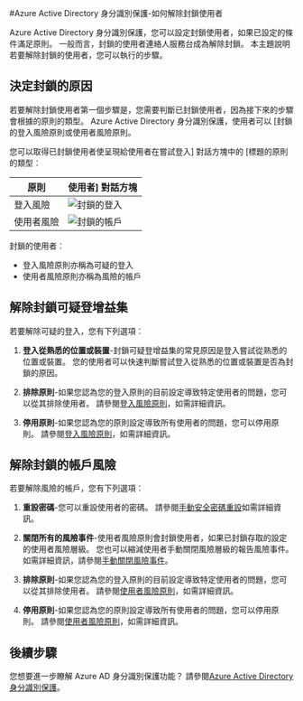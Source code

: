 <properties
    pageTitle="Azure Active Directory 身分識別保護-如何解除封鎖使用者 |Microsoft Azure"
    description="瞭解如何解除封鎖使用者已封鎖的 Azure Active Directory 身分識別保護原則。"
    services="active-directory"
    keywords="azure active directory 身分識別保護，解除封鎖使用者"
    documentationCenter=""
    authors="markusvi"
    manager="femila"
    editor=""/>

<tags
    ms.service="active-directory"
    ms.workload="identity"
    ms.tgt_pltfrm="na"
    ms.devlang="na"
    ms.topic="article"
    ms.date="09/20/2016"
    ms.author="markvi"/>

#<a name="azure-active-directory-identity-protection---how-to-unblock-users"></a>Azure Active Directory 身分識別保護-如何解除封鎖使用者

Azure Active Directory 身分識別保護，您可以設定封鎖使用者，如果已設定的條件滿足原則。 一般而言，封鎖的使用者連絡人服務台成為解除封鎖。 本主題說明若要解除封鎖的使用者，您可以執行的步驟。


## <a name="determine-the-reason-for-blocking"></a>決定封鎖的原因

若要解除封鎖使用者第一個步驟是，您需要判斷已封鎖使用者，因為接下來的步驟會根據的原則的類型。 Azure Active Directory 身分識別保護，使用者可以 [封鎖的登入風險原則或使用者風險原則。 

您可以取得已封鎖使用者使呈現給使用者在嘗試登入] 對話方塊中的 [標題的原則的類型︰

|原則 | 使用者] 對話方塊|
|--- | --- |
|登入風險 | ![封鎖的登入](./media/active-directory-identityprotection-unblock-howto/02.png) |
|使用者風險 | ![封鎖的帳戶](./media/active-directory-identityprotection-unblock-howto/104.png) |


封鎖的使用者︰

- 登入風險原則亦稱為可疑的登入
- 使用者風險原則亦稱為風險的帳戶

 
## <a name="unblocking-suspicious-sign-ins"></a>解除封鎖可疑登增益集

若要解除可疑的登入，您有下列選項︰

1. **登入從熟悉的位置或裝置**-封鎖可疑登增益集的常見原因是登入嘗試從熟悉的位置或裝置。 您的使用者可以快速判斷嘗試登入從熟悉的位置或裝置是否為封鎖的原因。


3. **排除原則**-如果您認為您的登入原則的目前設定導致特定使用者的問題，您可以從其排除使用者。 請參閱[登入風險原則](active-directory-identityprotection.md#sign-in-risk-policy)，如需詳細資訊。
 
4. **停用原則**-如果您認為您的原則設定導致所有使用者的問題，您可以停用原則。 請參閱[登入風險原則](active-directory-identityprotection.md#sign-in-risk-policy)，如需詳細資訊。


## <a name="unblocking-accounts-at-risk"></a>解除封鎖的帳戶風險

若要解除風險的帳戶，您有下列選項︰

1. **重設密碼**-您可以重設使用者的密碼。 請參閱[手動安全密碼重設](active-directory-identityprotection.md#manual-secure-password-reset)如需詳細資訊。

2. **關閉所有的風險事件**-使用者風險原則會封鎖使用者，如果已封鎖存取的設定的使用者風險層級。 您也可以縮減使用者手動關閉風險層級的報告風險事件。 如需詳細資訊，請參閱[手動關閉風險事件](active-directory-identityprotection.md#closing-risk-events-manually)。

3. **排除原則**-如果您認為您的登入原則的目前設定導致特定使用者的問題，您可以從其排除使用者。 請參閱[使用者風險原則](active-directory-identityprotection.md#user-risk-policy)，如需詳細資訊。
 
4. **停用原則**-如果您認為您的原則設定導致所有使用者的問題，您可以停用原則。 請參閱[使用者風險原則](active-directory-identityprotection.md#user-risk-policy)，如需詳細資訊。




## <a name="next-steps"></a>後續步驟

 您想要進一步瞭解 Azure AD 身分識別保護功能？ 請參閱[Azure Active Directory 身分識別保護](active-directory-identityprotection.md)。
 

